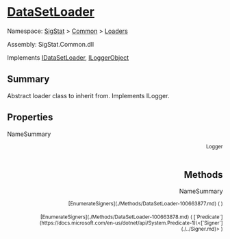 # [DataSetLoader](./DataSetLoader.md)

Namespace: [SigStat]() > [Common](./../README.md) > [Loaders](./README.md)

Assembly: SigStat.Common.dll

Implements [IDataSetLoader](./IDataSetLoader.md), [ILoggerObject](./../ILoggerObject.md)

## Summary
Abstract loader class to inherit from. Implements ILogger.

## Properties

NameSummary

<div style="text-align: right"><sub>Logger</sub></ div ><div style="text-align: right"><sub></sub></ div ><br>


## Methods

NameSummary

<div style="text-align: right"><sub>[EnumerateSigners](./Methods/DataSetLoader-100663877.md) (  )</sub></ div ><div style="text-align: right"><sub></sub></ div ><br>
<div style="text-align: right"><sub>[EnumerateSigners](./Methods/DataSetLoader-100663878.md) ( [`Predicate`](https://docs.microsoft.com/en-us/dotnet/api/System.Predicate-1)\<[`Signer`](./../Signer.md)> )</sub></ div ><div style="text-align: right"><sub></sub></ div ><br>


